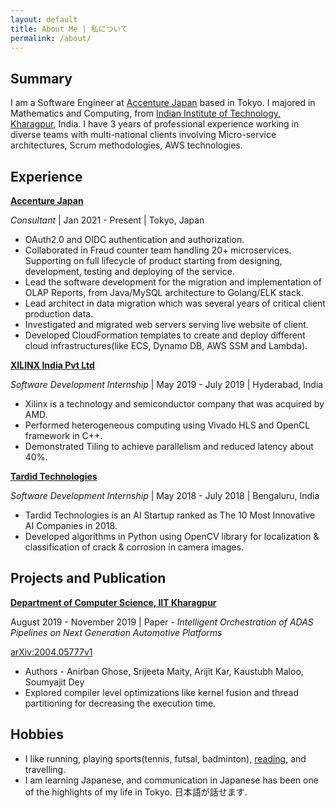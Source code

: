 ```yaml
---
layout: default
title: About Me | 私について
permalink: /about/
---
```




## Summary

I am a Software Engineer at [Accenture Japan](https://www.accenture.com/jp-ja) based in Tokyo.
I majored in Mathematics and Computing, from [Indian Institute of Technology, Kharagpur](http://www.iitkgp.ac.in/), India.
I have 3 years of professional experience working in diverse teams with multi-national clients involving Micro-service architectures, Scrum methodologies, AWS technologies.

## Experience

[**Accenture Japan**](https://www.accenture.com/jp-ja)

*Consultant* | 
Jan 2021 - Present | 
Tokyo, Japan

- OAuth2.0 and OIDC authentication and authorization.
- Collaborated in Fraud counter team handling 20+ microservices. Supporting on full lifecycle of product starting from designing, development, testing and deploying of the service.
- Lead the software development for the migration and implementation of OLAP Reports, from Java/MySQL architecture to Golang/ELK stack.
- Lead architect in data migration which was several years of critical client production data.
- Investigated and migrated web servers serving live website of client.
- Developed CloudFormation templates to create and deploy different cloud infrastructures(like ECS, Dynamo DB, AWS SSM and Lambda).


[**XILINX India Pvt Ltd**](https://www.amd.com/en.html)

*Software Development Internship* | 
May 2019 - July 2019 | 
Hyderabad, India

- Xilinx is a technology and semiconductor company that was acquired by AMD.
- Performed heterogeneous computing using Vivado HLS and OpenCL framework in C++.
- Demonstrated Tiling to achieve parallelism and reduced latency about 40%.


[**Tardid Technologies**](https://www.tardidtech.com/)

*Software Development Internship* | 
May 2018 - July 2018 | 
Bengaluru, India

- Tardid Technologies is an AI Startup ranked as The 10 Most Innovative AI Companies in 2018.
- Developed algorithms in Python using OpenCV library for localization & classification of crack & corrosion in camera images.


## Projects and Publication

[**Department of Computer Science, IIT Kharagpur**](http://cse.iitkgp.ac.in/)

August 2019 - November 2019 | 
Paper - *Intelligent Orchestration of ADAS Pipelines on Next Generation Automotive Platforms*

[arXiv:2004.05777v1](https://arxiv.org/abs/2004.05777)
- Authors - Anirban Ghose, Srijeeta Maity, Arijit Kar, Kaustubh Maloo, Soumyajit Dey
- Explored compiler level optimizations like kernel fusion and thread partitioning for decreasing the execution time.

## Hobbies

- I like running, playing sports(tennis, futsal, badminton), [reading](https://www.goodreads.com/user/show/98522023-kaustubh), and travelling.
- I am learning Japanese, and communication in Japanese has been one of the highlights of my life in Tokyo. 日本語が話せます.
